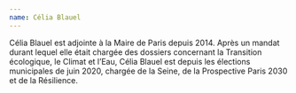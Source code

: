 ```yaml
---
name: Célia Blauel
---
```

Célia Blauel est adjointe à la Maire de Paris depuis 2014. Après un mandat durant lequel elle était chargée des dossiers concernant la Transition écologique, le Climat et l’Eau, Célia Blauel est depuis les élections municipales de juin 2020, chargée de la Seine, de la Prospective Paris 2030 et de la Résilience.